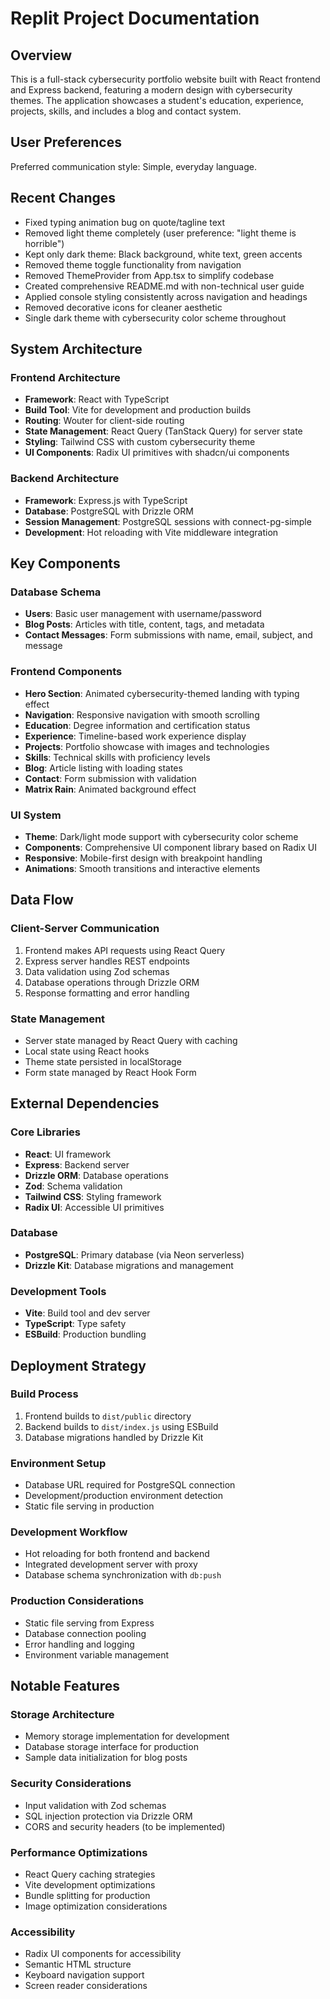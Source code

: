 # Replit Project Documentation

## Overview

This is a full-stack cybersecurity portfolio website built with React frontend and Express backend, featuring a modern design with cybersecurity themes. The application showcases a student's education, experience, projects, skills, and includes a blog and contact system.

## User Preferences

Preferred communication style: Simple, everyday language.

## Recent Changes

- Fixed typing animation bug on quote/tagline text
- Removed light theme completely (user preference: "light theme is horrible")
- Kept only dark theme: Black background, white text, green accents
- Removed theme toggle functionality from navigation
- Removed ThemeProvider from App.tsx to simplify codebase
- Created comprehensive README.md with non-technical user guide
- Applied console styling consistently across navigation and headings
- Removed decorative icons for cleaner aesthetic
- Single dark theme with cybersecurity color scheme throughout

## System Architecture

### Frontend Architecture
- **Framework**: React with TypeScript
- **Build Tool**: Vite for development and production builds
- **Routing**: Wouter for client-side routing
- **State Management**: React Query (TanStack Query) for server state
- **Styling**: Tailwind CSS with custom cybersecurity theme
- **UI Components**: Radix UI primitives with shadcn/ui components

### Backend Architecture
- **Framework**: Express.js with TypeScript
- **Database**: PostgreSQL with Drizzle ORM
- **Session Management**: PostgreSQL sessions with connect-pg-simple
- **Development**: Hot reloading with Vite middleware integration

## Key Components

### Database Schema
- **Users**: Basic user management with username/password
- **Blog Posts**: Articles with title, content, tags, and metadata
- **Contact Messages**: Form submissions with name, email, subject, and message

### Frontend Components
- **Hero Section**: Animated cybersecurity-themed landing with typing effect
- **Navigation**: Responsive navigation with smooth scrolling
- **Education**: Degree information and certification status
- **Experience**: Timeline-based work experience display
- **Projects**: Portfolio showcase with images and technologies
- **Skills**: Technical skills with proficiency levels
- **Blog**: Article listing with loading states
- **Contact**: Form submission with validation
- **Matrix Rain**: Animated background effect

### UI System
- **Theme**: Dark/light mode support with cybersecurity color scheme
- **Components**: Comprehensive UI component library based on Radix UI
- **Responsive**: Mobile-first design with breakpoint handling
- **Animations**: Smooth transitions and interactive elements

## Data Flow

### Client-Server Communication
1. Frontend makes API requests using React Query
2. Express server handles REST endpoints
3. Data validation using Zod schemas
4. Database operations through Drizzle ORM
5. Response formatting and error handling

### State Management
- Server state managed by React Query with caching
- Local state using React hooks
- Theme state persisted in localStorage
- Form state managed by React Hook Form

## External Dependencies

### Core Libraries
- **React**: UI framework
- **Express**: Backend server
- **Drizzle ORM**: Database operations
- **Zod**: Schema validation
- **Tailwind CSS**: Styling framework
- **Radix UI**: Accessible UI primitives

### Database
- **PostgreSQL**: Primary database (via Neon serverless)
- **Drizzle Kit**: Database migrations and management

### Development Tools
- **Vite**: Build tool and dev server
- **TypeScript**: Type safety
- **ESBuild**: Production bundling

## Deployment Strategy

### Build Process
1. Frontend builds to `dist/public` directory
2. Backend builds to `dist/index.js` using ESBuild
3. Database migrations handled by Drizzle Kit

### Environment Setup
- Database URL required for PostgreSQL connection
- Development/production environment detection
- Static file serving in production

### Development Workflow
- Hot reloading for both frontend and backend
- Integrated development server with proxy
- Database schema synchronization with `db:push`

### Production Considerations
- Static file serving from Express
- Database connection pooling
- Error handling and logging
- Environment variable management

## Notable Features

### Storage Architecture
- Memory storage implementation for development
- Database storage interface for production
- Sample data initialization for blog posts

### Security Considerations
- Input validation with Zod schemas
- SQL injection protection via Drizzle ORM
- CORS and security headers (to be implemented)

### Performance Optimizations
- React Query caching strategies
- Vite development optimizations
- Bundle splitting for production
- Image optimization considerations

### Accessibility
- Radix UI components for accessibility
- Semantic HTML structure
- Keyboard navigation support
- Screen reader considerations